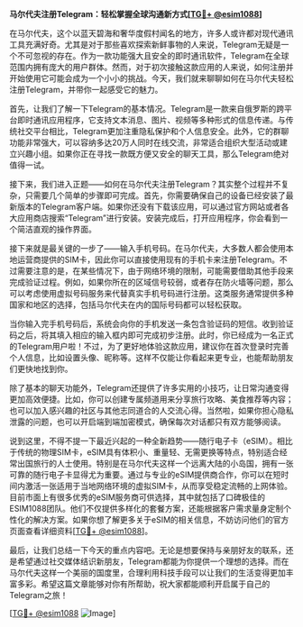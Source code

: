 **马尔代夫注册Telegram：轻松掌握全球沟通新方式[[TG💪+ @esim1088](https://t.me/s/esim1088)]**

在马尔代夫，这个以蓝天碧海和奢华度假村闻名的地方，许多人或许都对现代通讯工具充满好奇。尤其是对于那些喜欢探索新鲜事物的人来说，Telegram无疑是一个不可忽视的存在。作为一款功能强大且安全的即时通讯软件，Telegram在全球范围内拥有庞大的用户群体。然而，对于初次接触这款应用的人来说，如何注册并开始使用它可能会成为一个小小的挑战。今天，我们就来聊聊如何在马尔代夫轻松注册Telegram，并带你一起感受它的魅力。

首先，让我们了解一下Telegram的基本情况。Telegram是一款来自俄罗斯的跨平台即时通讯应用程序，它支持文本消息、图片、视频等多种形式的信息传递。与传统社交平台相比，Telegram更加注重隐私保护和个人信息安全。此外，它的群聊功能非常强大，可以容纳多达20万人同时在线交流，非常适合组织大型活动或建立兴趣小组。如果你正在寻找一款既方便又安全的聊天工具，那么Telegram绝对值得一试。

接下来，我们进入正题——如何在马尔代夫注册Telegram？其实整个过程并不复杂，只需要几个简单的步骤即可完成。首先，你需要确保自己的设备已经安装了最新版本的Telegram客户端。如果你还没有下载该应用，可以通过官方网站或者各大应用商店搜索“Telegram”进行安装。安装完成后，打开应用程序，你会看到一个简洁直观的操作界面。

接下来就是最关键的一步了——输入手机号码。在马尔代夫，大多数人都会使用本地运营商提供的SIM卡，因此你可以直接使用现有的手机卡来注册Telegram。不过需要注意的是，在某些情况下，由于网络环境的限制，可能需要借助其他手段来完成验证过程。例如，如果你所在的区域信号较弱，或者存在防火墙等问题，那么可以考虑使用虚拟号码服务来代替真实手机号码进行注册。这类服务通常提供多种国家和地区的选择，包括马尔代夫在内的国际号码都可以轻松获取。

当你输入完手机号码后，系统会向你的手机发送一条包含验证码的短信。收到验证码之后，将其填入相应的输入框内即可完成初步注册。此时，你已经成为一名正式的Telegram用户啦！不过，为了更好地体验这款应用，建议你在首次登录时完善个人信息，比如设置头像、昵称等。这样不仅能让你看起来更专业，也能帮助朋友们更快地找到你。

除了基本的聊天功能外，Telegram还提供了许多实用的小技巧，让日常沟通变得更加高效便捷。比如，你可以创建专属频道用来分享旅行攻略、美食推荐等内容；也可以加入感兴趣的社区与其他志同道合的人交流心得。当然啦，如果你担心隐私泄露的问题，也可以开启端到端加密模式，确保每次对话都只有双方能够阅读。

说到这里，不得不提一下最近兴起的一种全新趋势——随行电子卡（eSIM）。相比于传统的物理SIM卡，eSIM具有体积小、重量轻、无需更换等特点，特别适合经常出国旅行的人士使用。特别是在马尔代夫这样一个远离大陆的小岛国，拥有一张可靠的随行电子卡显得尤为重要。通过与专业的eSIM提供商合作，你可以在短时间内激活一张适用于当地网络环境的虚拟SIM卡，从而享受稳定流畅的上网体验。目前市面上有很多优秀的eSIM服务商可供选择，其中就包括了口碑极佳的ESIM1088团队。他们不仅提供多样化的套餐方案，还能根据客户需求量身定制个性化的解决方案。如果你想了解更多关于eSIM的相关信息，不妨访问他们的官方页面查看详细资料[[TG💪+ @esim1088](https://t.me/s/esim1088)]。

最后，让我们总结一下今天的重点内容吧。无论是想要保持与亲朋好友的联系，还是希望通过社交媒体结识新朋友，Telegram都能为你提供一个理想的选择。而在马尔代夫这样一个美丽的国度里，合理利用科技手段可以让我们的生活变得更加丰富多彩。希望这篇文章能够对你有所帮助，祝大家都能顺利开启属于自己的Telegram之旅！

[[TG💪+ @esim1088](https://t.me/s/esim1088) ![Image](https://i.postimg.cc/4NQfJmqS/Snipaste-2025-05-13-00-14-12.png)]